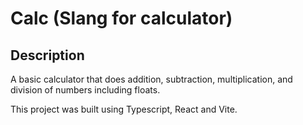 # Calc (Slang for calculator)

## Description

A basic calculator that does addition, subtraction, multiplication, and division of numbers including floats.

This project was built using Typescript, React and Vite.
